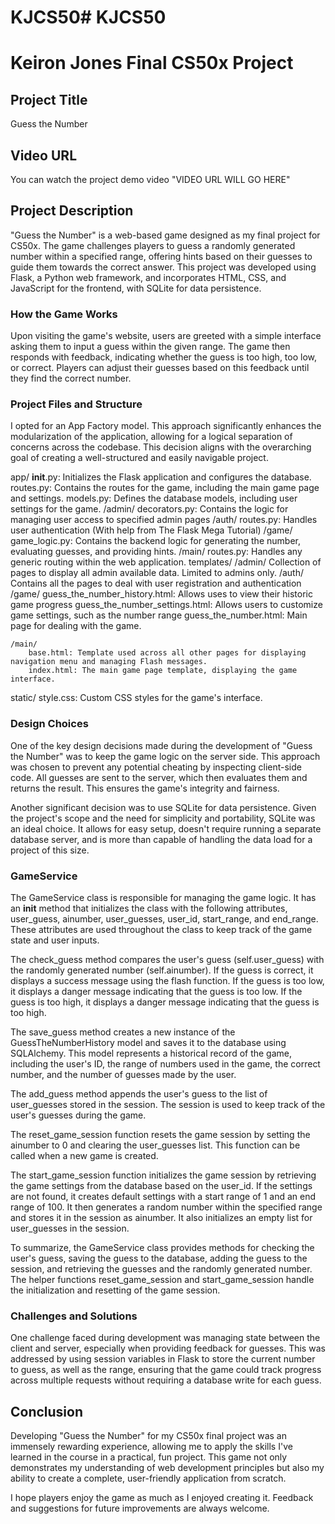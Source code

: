 # KJCS50# KJCS50

# Keiron Jones Final CS50x Project 

## Project Title
Guess the Number

## Video URL
You can watch the project demo video "VIDEO URL WILL GO HERE"

## Project Description
"Guess the Number" is a web-based game designed as my final project for CS50x. The game challenges players to guess a randomly generated number within a specified range, offering hints based on their guesses to guide them towards the correct answer. This project was developed using Flask, a Python web framework, and incorporates HTML, CSS, and JavaScript for the frontend, with SQLite for data persistence.

### How the Game Works
Upon visiting the game's website, users are greeted with a simple interface asking them to input a guess within the given range. The game then responds with feedback, indicating whether the guess is too high, too low, or correct. Players can adjust their guesses based on this feedback until they find the correct number.

### Project Files and Structure
I opted for an App Factory model. This approach significantly enhances the modularization of the application, allowing for a logical separation of concerns across the codebase. This decision aligns with the overarching goal of creating a well-structured and easily navigable project.

app/
    __init__.py: Initializes the Flask application and configures the database.
    routes.py: Contains the routes for the game, including the main game page and settings.
    models.py: Defines the database models, including user settings for the game.
    /admin/
        decorators.py: Contains the logic for managing user access to specified admin pages
    /auth/
        routes.py: Handles user authentication (With help from The Flask Mega Tutorial)
    /game/
        game_logic.py: Contains the backend logic for generating the number, evaluating guesses, and providing hints.
    /main/
        routes.py: Handles any generic routing within the web application. 
templates/
    /admin/
        Collection of pages to display all admin available data. Limited to admins only.
    /auth/
        Contains all the pages to deal with user registration and authentication
    /game/
        guess_the_number_history.html: Allows uses to view their historic game progress
        guess_the_number_settings.html: Allows users to customize game settings, such as the number range
        guess_the_number.html: Main page for dealing with the game. 

    /main/
        base.html: Template used across all other pages for displaying navigation menu and managing Flash messages.
        index.html: The main game page template, displaying the game interface.
static/
    style.css: Custom CSS styles for the game's interface.
        
### Design Choices
One of the key design decisions made during the development of "Guess the Number" was to keep the game logic on the server side. This approach was chosen to prevent any potential cheating by inspecting client-side code. All guesses are sent to the server, which then evaluates them and returns the result. This ensures the game's integrity and fairness.

Another significant decision was to use SQLite for data persistence. Given the project's scope and the need for simplicity and portability, SQLite was an ideal choice. It allows for easy setup, doesn't require running a separate database server, and is more than capable of handling the data load for a project of this size.

### GameService
The GameService class is responsible for managing the game logic. It has an __init__ method that initializes the class with the following attributes,  user_guess, ainumber, user_guesses, user_id, start_range, and end_range. These attributes are used throughout the class to keep track of the game state and user inputs.

The check_guess method compares the user's guess (self.user_guess) with the randomly generated number (self.ainumber). If the guess is correct, it displays a success message using the flash function. If the guess is too low, it displays a danger message indicating that the guess is too low. If the guess is too high, it displays a danger message indicating that the guess is too high.

The save_guess method creates a new instance of the GuessTheNumberHistory model and saves it to the database using SQLAlchemy. This model represents a historical record of the game, including the user's ID, the range of numbers used in the game, the correct number, and the number of guesses made by the user.

The add_guess method appends the user's guess to the list of user_guesses stored in the session. The session is used to keep track of the user's guesses during the game.

The reset_game_session function resets the game session by setting the ainumber to 0 and clearing the user_guesses list. This function can be called when a new game is created.

The start_game_session function initializes the game session by retrieving the game settings from the database based on the user_id. If the settings are not found, it creates default settings with a start range of 1 and an end range of 100. It then generates a random number within the specified range and stores it in the session as ainumber. It also initializes an empty list for user_guesses in the session.

To summarize, the GameService class provides methods for checking the user's guess, saving the guess to the database, adding the guess to the session, and retrieving the guesses and the randomly generated number. The helper functions reset_game_session and start_game_session handle the initialization and resetting of the game session.

### Challenges and Solutions
One challenge faced during development was managing state between the client and server, especially when providing feedback for guesses. This was addressed by using session variables in Flask to store the current number to guess, as well as the range, ensuring that the game could track progress across multiple requests without requiring a database write for each guess.

## Conclusion
Developing "Guess the Number" for my CS50x final project was an immensely rewarding experience, allowing me to apply the skills I've learned in the course in a practical, fun project. This game not only demonstrates my understanding of web development principles but also my ability to create a complete, user-friendly application from scratch.

I hope players enjoy the game as much as I enjoyed creating it. Feedback and suggestions for future improvements are always welcome.



